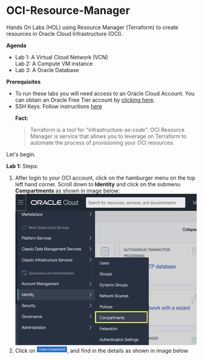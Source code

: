 # OCI-Resource-Manager
Hands On Labs (HOL) using Resource Manager (Terraform) to create resources in Oracle Cloud Infrastructure (OCI).

<b>Agenda</b><ul>
    <li>Lab 1: A Virtual Cloud Network (VCN)</li>
    </li>Lab 2: A Compute VM instance</li>
    <li>Lab 3: A Oracle Database</li></ul>
<b>Prerequisites</b><ul>
<li> To run these labs you will need access to an Oracle Cloud Account. 
     You can obtain an Oracle Free Tier account by <a href="https://myservices.us.oraclecloud.com/mycloud/signup">clicking here</a>.</li>
<li> SSH Keys. Follow instructions <a href="#">here</a></li>
</ul>

<ul>
<b>Fact:</b><blockquote>
Terraform is a tool for "infrastructure-as-code". 
OCI Resource Manager is service that allows you to leverage on Terraform to automate the process of provisioning your OCI resources. 
</blockquote>
</ul>

Let's begin.

<b>Lab 1:</b>
Steps:
<ol>
<li>After login to your OCI account, click on the hamburger menu on the top left hand corner. Scroll down to <b>Identity</b> and click on the submenu <b>Compartments</b> as shown in image below:
</li>
<img height="400px" src="/images/GotoCompartmentsMenu.png"/>
<li>Click on <img width="80px" src="/images/CreateCompartmentButton.png"/>, and find in the details as shown in image below</li>
</ol>
